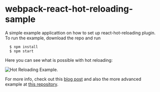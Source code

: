# webpack-react-hot-reloading-sample
A simple example applicattion on how to set up react-hot-reloading plugin.  To run the example, download the repo and run 
``` 
  $ npm install 
  $ npm start 
```  

Here you can see what is possible with hot reloading:  

![Hot Reloading Example](https://onsen.io/blog/content/images/2016/Jun/reloader.gif).

For more info, check out this [blog post](https://onsen.io/blog/react-webpack-hot-loader-onsenui/) and also the more advanced example at [this repository](https://github.com/philolo1/OnsenUI-Webpack-React-Hot-Reloading-Sample). 
